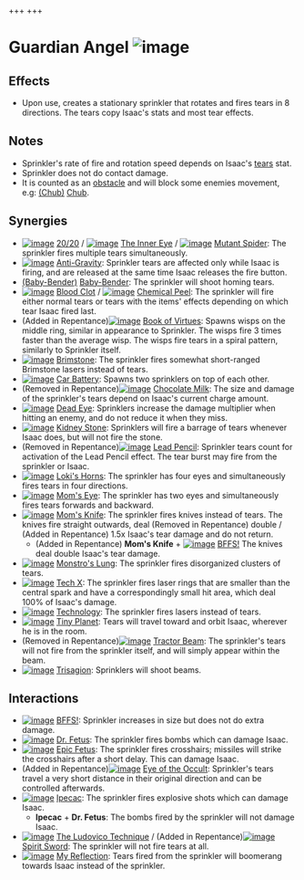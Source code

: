 +++
+++

 # Guardian Angel ![image](/image/Guardian_Angel.png) 


Effects
---------


* Upon use, creates a stationary sprinkler that rotates and fires tears in 8 directions. The tears copy Isaac's stats and most tear effects.


Notes
-------


* Sprinkler's rate of fire and rotation speed depends on Isaac's [tears](/wiki/Tears "Tears") stat.
* Sprinkler does not do contact damage.
* It is counted as an [obstacle](/wiki/Obstacle "Obstacle") and will block some enemies movement, e.g: [(Chub)](/wiki/Chub "Chub") [Chub](/wiki/Chub "Chub").


Synergies
-----------


* [![image](/image/20/20.png)](/wiki/20/20 "20/20") [20/20](/wiki/20/20 "20/20") / [![image](/image/The_Inner_Eye.png)](/wiki/The_Inner_Eye "The Inner Eye") [The Inner Eye](/wiki/The_Inner_Eye "The Inner Eye") / [![image](/image/Mutant_Spider.png)](/wiki/Mutant_Spider "Mutant Spider") [Mutant Spider](/wiki/Mutant_Spider "Mutant Spider"): The sprinkler fires multiple tears simultaneously.
* [![image](/image/Anti-Gravity.png)](/wiki/Anti-Gravity "Anti-Gravity") [Anti-Gravity](/wiki/Anti-Gravity "Anti-Gravity"): Sprinkler tears are affected only while Isaac is firing, and are released at the same time Isaac releases the fire button.
* [(Baby-Bender)](/wiki/Baby-Bender "Baby-Bender") [Baby-Bender](/wiki/Baby-Bender "Baby-Bender"): The sprinkler will shoot homing tears.
* [![image](/image/Blood_Clot.png)](/wiki/Blood_Clot "Blood Clot") [Blood Clot](/wiki/Blood_Clot "Blood Clot") / [![image](/image/Chemical_Peel.png)](/wiki/Chemical_Peel "Chemical Peel") [Chemical Peel](/wiki/Chemical_Peel "Chemical Peel"): The sprinkler will fire either normal tears or tears with the items' effects depending on which tear Isaac fired last.
* (Added in Repentance)[![image](/image/Book_of_Virtues.png)](/wiki/Book_of_Virtues "Book of Virtues") [Book of Virtues](/wiki/Book_of_Virtues "Book of Virtues"): Spawns wisps on the middle ring, similar in appearance to Sprinkler. The wisps fire 3 times faster than the average wisp. The wisps fire tears in a spiral pattern, similarly to Sprinkler itself.
* [![image](/image/Brimstone.png)](/wiki/Brimstone "Brimstone") [Brimstone](/wiki/Brimstone "Brimstone"): The sprinkler fires somewhat short-ranged Brimstone lasers instead of tears.
* [![image](/image/Car_Battery.png)](/wiki/Car_Battery "Car Battery") [Car Battery](/wiki/Car_Battery "Car Battery"): Spawns two sprinklers on top of each other.
* (Removed in Repentance)[![image](/image/Chocolate_Milk.png)](/wiki/Chocolate_Milk "Chocolate Milk") [Chocolate Milk](/wiki/Chocolate_Milk "Chocolate Milk"): The size and damage of the sprinkler's tears depend on Isaac's current charge amount.
* [![image](/image/Dead_Eye.png)](/wiki/Dead_Eye "Dead Eye") [Dead Eye](/wiki/Dead_Eye "Dead Eye"): Sprinklers increase the damage multiplier when hitting an enemy, and do not reduce it when they miss.
* [![image](/image/Kidney_Stone.png)](/wiki/Kidney_Stone "Kidney Stone") [Kidney Stone](/wiki/Kidney_Stone "Kidney Stone"): Sprinklers will fire a barrage of tears whenever Isaac does, but will not fire the stone.
* (Removed in Repentance)[![image](/image/Lead_Pencil.png)](/wiki/Lead_Pencil "Lead Pencil") [Lead Pencil](/wiki/Lead_Pencil "Lead Pencil"): Sprinkler tears count for activation of the Lead Pencil effect. The tear burst may fire from the sprinkler or Isaac.
* [![image](/image/Loki%27s_Horns.png)](/wiki/Loki%27s_Horns "Loki's Horns") [Loki's Horns](/wiki/Loki%27s_Horns "Loki's Horns"): The sprinkler has four eyes and simultaneously fires tears in four directions.
* [![image](/image/Mom%27s_Eye.png)](/wiki/Mom%27s_Eye "Mom's Eye") [Mom's Eye](/wiki/Mom%27s_Eye "Mom's Eye"): The sprinkler has two eyes and simultaneously fires tears forwards and backward.
* [![image](/image/Mom%27s_Knife.png)](/wiki/Mom%27s_Knife "Mom's Knife") [Mom's Knife](/wiki/Mom%27s_Knife "Mom's Knife"): The sprinkler fires knives instead of tears. The knives fire straight outwards, deal (Removed in Repentance) double / (Added in Repentance) 1.5x Isaac's tear damage and do not return.
	+ (Added in Repentance) **Mom's Knife** + [![image](/image/BFFS!.png)](/wiki/BFFS! "BFFS!") [BFFS!](/wiki/BFFS! "BFFS!") The knives deal double Isaac's tear damage.
* [![image](/image/Monstro%27s_Lung.png)](/wiki/Monstro%27s_Lung "Monstro's Lung") [Monstro's Lung](/wiki/Monstro%27s_Lung "Monstro's Lung"): The sprinkler fires disorganized clusters of tears.
* [![image](/image/Tech_X.png)](/wiki/Tech_X "Tech X") [Tech X](/wiki/Tech_X "Tech X"): The sprinkler fires laser rings that are smaller than the central spark and have a correspondingly small hit area, which deal 100% of Isaac's damage.
* [![image](/image/Technology.png)](/wiki/Technology "Technology") [Technology](/wiki/Technology "Technology"): The sprinkler fires lasers instead of tears.
* [![image](/image/Tiny_Planet.png)](/wiki/Tiny_Planet "Tiny Planet") [Tiny Planet](/wiki/Tiny_Planet "Tiny Planet"): Tears will travel toward and orbit Isaac, wherever he is in the room.
* (Removed in Repentance)[![image](/image/Tractor_Beam.png)](/wiki/Tractor_Beam "Tractor Beam") [Tractor Beam](/wiki/Tractor_Beam "Tractor Beam"): The sprinkler's tears will not fire from the sprinkler itself, and will simply appear within the beam.
* [![image](/image/Trisagion.png)](/wiki/Trisagion "Trisagion") [Trisagion](/wiki/Trisagion "Trisagion"): Sprinklers will shoot beams.


Interactions
--------------


* [![image](/image/BFFS!.png)](/wiki/BFFS! "BFFS!") [BFFS!](/wiki/BFFS! "BFFS!"): Sprinkler increases in size but does not do extra damage.
* [![image](/image/Dr._Fetus.png)](/wiki/Dr._Fetus "Dr. Fetus") [Dr. Fetus](/wiki/Dr._Fetus "Dr. Fetus"): The sprinkler fires bombs which can damage Isaac.
* [![image](/image/Epic_Fetus.png)](/wiki/Epic_Fetus "Epic Fetus") [Epic Fetus](/wiki/Epic_Fetus "Epic Fetus"): The sprinkler fires crosshairs; missiles will strike the crosshairs after a short delay. This can damage Isaac.
* (Added in Repentance)[![image](/image/Eye_of_the_Occult.png)](/wiki/Eye_of_the_Occult "Eye of the Occult") [Eye of the Occult](/wiki/Eye_of_the_Occult "Eye of the Occult"): Sprinkler's tears travel a very short distance in their original direction and can be controlled afterwards.
* [![image](/image/Ipecac.png)](/wiki/Ipecac "Ipecac") [Ipecac](/wiki/Ipecac "Ipecac"): The sprinkler fires explosive shots which can damage Isaac.
	+ **Ipecac** + **Dr. Fetus**: The bombs fired by the sprinkler will not damage Isaac.
* [![image](/image/The_Ludovico_Technique.png)](/wiki/The_Ludovico_Technique "The Ludovico Technique") [The Ludovico Technique](/wiki/The_Ludovico_Technique "The Ludovico Technique") / (Added in Repentance)[![image](/image/Spirit_Sword.png)](/wiki/Spirit_Sword "Spirit Sword") [Spirit Sword](/wiki/Spirit_Sword "Spirit Sword"): The sprinkler will not fire tears at all.
* [![image](/image/My_Reflection.png)](/wiki/My_Reflection "My Reflection") [My Reflection](/wiki/My_Reflection "My Reflection"): Tears fired from the sprinkler will boomerang towards Isaac instead of the sprinkler.


